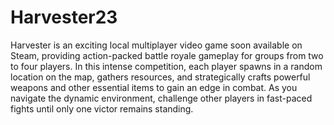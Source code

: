 # Harvester23

Harvester is an exciting local multiplayer video game soon available on Steam, providing action-packed battle royale gameplay for groups from two to four players. In this intense competition, each player spawns in a random location on the map, gathers resources, and strategically crafts powerful weapons and other essential items to gain an edge in combat. As you navigate the dynamic environment, challenge other players in fast-paced fights until only one victor remains standing. 
